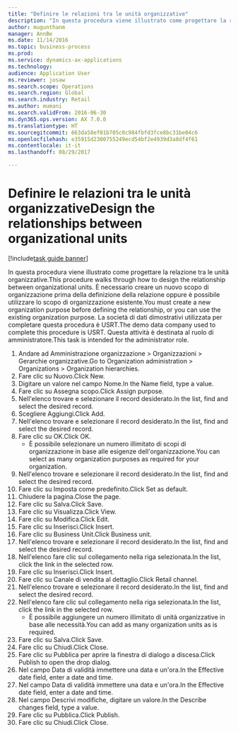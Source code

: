 ```yaml
--- 
title: "Definire le relazioni tra le unità organizzative"
description: "In questa procedura viene illustrato come progettare la relazione tra le unità organizzative."
author: mugunthanm
manager: AnnBe
ms.date: 11/14/2016
ms.topic: business-process
ms.prod: 
ms.service: dynamics-ax-applications
ms.technology: 
audience: Application User
ms.reviewer: josaw
ms.search.scope: Operations
ms.search.region: Global
ms.search.industry: Retail
ms.author: mumani
ms.search.validFrom: 2016-06-30
ms.dyn365.ops.version: AX 7.0.0
ms.translationtype: HT
ms.sourcegitcommit: 663da58ef01b705c0c984fbfd3fce8bc31be04c6
ms.openlocfilehash: e35915d2300755249ecd54bf2e4939d3a8df4f61
ms.contentlocale: it-it
ms.lasthandoff: 08/29/2017

---
```

# <a name="design-the-relationships-between-organizational-units"></a><span data-ttu-id="fd5ff-103">Definire le relazioni tra le unità organizzative</span><span class="sxs-lookup"><span data-stu-id="fd5ff-103">Design the relationships between organizational units</span></span>

[!include[task guide banner](../includes/task-guide-banner.md)]

<span data-ttu-id="fd5ff-104">In questa procedura viene illustrato come progettare la relazione tra le unità organizzative.</span><span class="sxs-lookup"><span data-stu-id="fd5ff-104">This procedure walks through how to design the relationship between organizational units.</span></span> <span data-ttu-id="fd5ff-105">È necessario creare un nuovo scopo di organizzazione prima della definizione della relazione oppure è possibile utilizzare lo scopo di organizzazione esistente.</span><span class="sxs-lookup"><span data-stu-id="fd5ff-105">You must create a new organization purpose before defining the relationship, or you can use the existing organization purpose.</span></span> <span data-ttu-id="fd5ff-106">La società di dati dimostrativi utilizzata per completare questa procedura è USRT.</span><span class="sxs-lookup"><span data-stu-id="fd5ff-106">The demo data company used to complete this procedure is USRT.</span></span> <span data-ttu-id="fd5ff-107">Questa attività è destinata al ruolo di amministratore.</span><span class="sxs-lookup"><span data-stu-id="fd5ff-107">This task is intended for the administrator role.</span></span>

1. <span data-ttu-id="fd5ff-108">Andare ad Amministrazione organizzazione > Organizzazioni > Gerarchie organizzative.</span><span class="sxs-lookup"><span data-stu-id="fd5ff-108">Go to Organization administration > Organizations > Organization hierarchies.</span></span>
2. <span data-ttu-id="fd5ff-109">Fare clic su Nuovo.</span><span class="sxs-lookup"><span data-stu-id="fd5ff-109">Click New.</span></span>
3. <span data-ttu-id="fd5ff-110">Digitare un valore nel campo Nome.</span><span class="sxs-lookup"><span data-stu-id="fd5ff-110">In the Name field, type a value.</span></span>
4. <span data-ttu-id="fd5ff-111">Fare clic su Assegna scopo.</span><span class="sxs-lookup"><span data-stu-id="fd5ff-111">Click Assign purpose.</span></span>
5. <span data-ttu-id="fd5ff-112">Nell'elenco trovare e selezionare il record desiderato.</span><span class="sxs-lookup"><span data-stu-id="fd5ff-112">In the list, find and select the desired record.</span></span>
6. <span data-ttu-id="fd5ff-113">Scegliere Aggiungi.</span><span class="sxs-lookup"><span data-stu-id="fd5ff-113">Click Add.</span></span>
7. <span data-ttu-id="fd5ff-114">Nell'elenco trovare e selezionare il record desiderato.</span><span class="sxs-lookup"><span data-stu-id="fd5ff-114">In the list, find and select the desired record.</span></span>
8. <span data-ttu-id="fd5ff-115">Fare clic su OK.</span><span class="sxs-lookup"><span data-stu-id="fd5ff-115">Click OK.</span></span>
    * <span data-ttu-id="fd5ff-116">È possibile selezionare un numero illimitato di scopi di organizzazione in base alle esigenze dell'organizzazione.</span><span class="sxs-lookup"><span data-stu-id="fd5ff-116">You can select as many organization purposes as required for your organization.</span></span>  
9. <span data-ttu-id="fd5ff-117">Nell'elenco trovare e selezionare il record desiderato.</span><span class="sxs-lookup"><span data-stu-id="fd5ff-117">In the list, find and select the desired record.</span></span>
10. <span data-ttu-id="fd5ff-118">Fare clic su Imposta come predefinito.</span><span class="sxs-lookup"><span data-stu-id="fd5ff-118">Click Set as default.</span></span>
11. <span data-ttu-id="fd5ff-119">Chiudere la pagina.</span><span class="sxs-lookup"><span data-stu-id="fd5ff-119">Close the page.</span></span>
12. <span data-ttu-id="fd5ff-120">Fare clic su Salva.</span><span class="sxs-lookup"><span data-stu-id="fd5ff-120">Click Save.</span></span>
13. <span data-ttu-id="fd5ff-121">Fare clic su Visualizza.</span><span class="sxs-lookup"><span data-stu-id="fd5ff-121">Click View.</span></span>
14. <span data-ttu-id="fd5ff-122">Fare clic su Modifica.</span><span class="sxs-lookup"><span data-stu-id="fd5ff-122">Click Edit.</span></span>
15. <span data-ttu-id="fd5ff-123">Fare clic su Inserisci.</span><span class="sxs-lookup"><span data-stu-id="fd5ff-123">Click Insert.</span></span>
16. <span data-ttu-id="fd5ff-124">Fare clic su Business Unit.</span><span class="sxs-lookup"><span data-stu-id="fd5ff-124">Click Business unit.</span></span>
17. <span data-ttu-id="fd5ff-125">Nell'elenco trovare e selezionare il record desiderato.</span><span class="sxs-lookup"><span data-stu-id="fd5ff-125">In the list, find and select the desired record.</span></span>
18. <span data-ttu-id="fd5ff-126">Nell'elenco fare clic sul collegamento nella riga selezionata.</span><span class="sxs-lookup"><span data-stu-id="fd5ff-126">In the list, click the link in the selected row.</span></span>
19. <span data-ttu-id="fd5ff-127">Fare clic su Inserisci.</span><span class="sxs-lookup"><span data-stu-id="fd5ff-127">Click Insert.</span></span>
20. <span data-ttu-id="fd5ff-128">Fare clic su Canale di vendita al dettaglio.</span><span class="sxs-lookup"><span data-stu-id="fd5ff-128">Click Retail channel.</span></span>
21. <span data-ttu-id="fd5ff-129">Nell'elenco trovare e selezionare il record desiderato.</span><span class="sxs-lookup"><span data-stu-id="fd5ff-129">In the list, find and select the desired record.</span></span>
22. <span data-ttu-id="fd5ff-130">Nell'elenco fare clic sul collegamento nella riga selezionata.</span><span class="sxs-lookup"><span data-stu-id="fd5ff-130">In the list, click the link in the selected row.</span></span>
    * <span data-ttu-id="fd5ff-131">È possibile aggiungere un numero illimitato di unità organizzative in base alle necessità.</span><span class="sxs-lookup"><span data-stu-id="fd5ff-131">You can add as many organization units as is required.</span></span>  
23. <span data-ttu-id="fd5ff-132">Fare clic su Salva.</span><span class="sxs-lookup"><span data-stu-id="fd5ff-132">Click Save.</span></span>
24. <span data-ttu-id="fd5ff-133">Fare clic su Chiudi.</span><span class="sxs-lookup"><span data-stu-id="fd5ff-133">Click Close.</span></span>
25. <span data-ttu-id="fd5ff-134">Fare clic su Pubblica per aprire la finestra di dialogo a discesa.</span><span class="sxs-lookup"><span data-stu-id="fd5ff-134">Click Publish to open the drop dialog.</span></span>
26. <span data-ttu-id="fd5ff-135">Nel campo Data di validità immettere una data e un'ora.</span><span class="sxs-lookup"><span data-stu-id="fd5ff-135">In the Effective date field, enter a date and time.</span></span>
27. <span data-ttu-id="fd5ff-136">Nel campo Data di validità immettere una data e un'ora.</span><span class="sxs-lookup"><span data-stu-id="fd5ff-136">In the Effective date field, enter a date and time.</span></span>
28. <span data-ttu-id="fd5ff-137">Nel campo Descrivi modifiche, digitare un valore.</span><span class="sxs-lookup"><span data-stu-id="fd5ff-137">In the Describe changes field, type a value.</span></span>
29. <span data-ttu-id="fd5ff-138">Fare clic su Pubblica.</span><span class="sxs-lookup"><span data-stu-id="fd5ff-138">Click Publish.</span></span>
30. <span data-ttu-id="fd5ff-139">Fare clic su Chiudi.</span><span class="sxs-lookup"><span data-stu-id="fd5ff-139">Click Close.</span></span>


